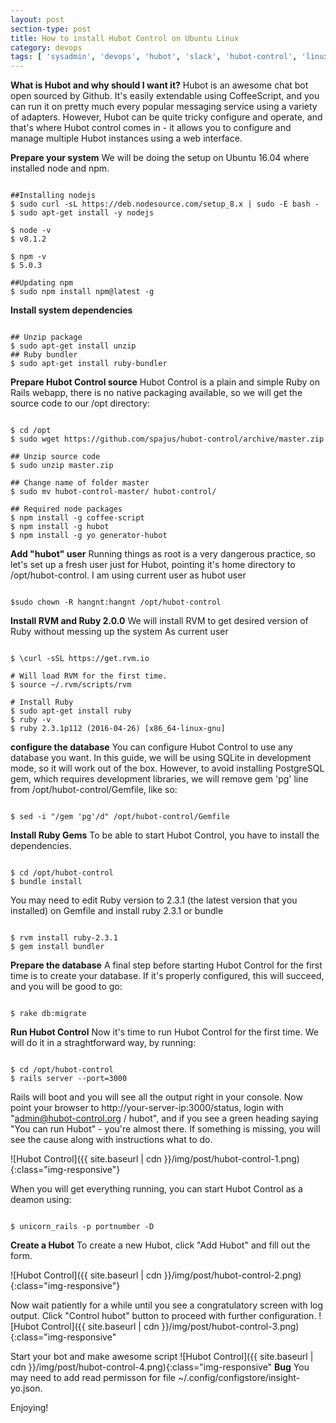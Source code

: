 ```yaml
---
layout: post
section-type: post
title: How to install Hubot Control on Ubuntu Linux
category: devops
tags: [ 'sysadmin', 'devops', 'hubot', 'slack', 'hubot-control', 'linux', 'ubuntu', 'chatops', 'chatbot' ]
--- 
```

<strong>What is Hubot and why should I want it?</strong>
Hubot is an awesome chat bot open sourced by Github. It's easily extendable using CoffeeScript, and you can run it on pretty much every popular messaging service using a variety of adapters. However, Hubot can be quite tricky configure and operate, and that's where Hubot control comes in - it allows you to configure and manage multiple Hubot instances using a web interface.

<strong>Prepare your system</strong>
We will be doing the setup on Ubuntu 16.04 where installed node and npm.

<pre><code data-trim class="yaml">
##Installing nodejs
$ sudo curl -sL https://deb.nodesource.com/setup_8.x | sudo -E bash -
$ sudo apt-get install -y nodejs

$ node -v
$ v8.1.2

$ npm -v
$ 5.0.3

##Updating npm
$ sudo npm install npm@latest -g
</code></pre>

<strong>Install system dependencies</strong>
<pre><code data-trim class="yaml">
## Unzip package
$ sudo apt-get install unzip
## Ruby bundler
$ sudo apt-get install ruby-bundler
</code></pre>

<strong>Prepare Hubot Control source</strong>
Hubot Control is a plain and simple Ruby on Rails webapp, there is no native packaging available, so we will get the source code to our /opt directory:

<pre><code data-trim class="yaml">
$ cd /opt
$ sudo wget https://github.com/spajus/hubot-control/archive/master.zip

## Unzip source code
$ sudo unzip master.zip

## Change name of folder master
$ sudo mv hubot-control-master/ hubot-control/

## Required node packages
$ npm install -g coffee-script
$ npm install -g hubot
$ npm install -g yo generator-hubot
</code></pre>

<strong>Add "hubot" user</strong>
Running things as root is a very dangerous practice, so let's set up a fresh user just for Hubot, pointing it's home directory to /opt/hubot-control. I am using current user as hubot user

<pre><code data-trim class="yaml">
$sudo chown -R hangnt:hangnt /opt/hubot-control
</code></pre>

<strong>Install RVM and Ruby 2.0.0</strong>
We will install RVM to get desired version of Ruby without messing up the system As current user
<pre><code data-trim class="yaml">
$ \curl -sSL https://get.rvm.io 

# Will load RVM for the first time.
$ source ~/.rvm/scripts/rvm 

# Install Ruby
$ sudo apt-get install ruby
$ ruby -v
$ ruby 2.3.1p112 (2016-04-26) [x86_64-linux-gnu]
</code></pre>

<strong>configure the database</strong>
You can configure Hubot Control to use any database you want. In this guide, we will be using SQLite in development mode, so it will work out of the box. However, to avoid installing PostgreSQL gem, which requires development libraries, we will remove gem 'pg' line from /opt/hubot-control/Gemfile, like so:

<pre><code data-trim class="yaml">
$ sed -i "/gem 'pg'/d" /opt/hubot-control/Gemfile
</code></pre>

<strong>Install Ruby Gems</strong>
To be able to start Hubot Control, you have to install the dependencies.

<pre><code data-trim class="yaml">
$ cd /opt/hubot-control
$ bundle install
</code></pre>

You may need to edit Ruby version to 2.3.1 (the latest version that you installed) on Gemfile and install ruby 2.3.1 or bundle
<pre><code data-trim class="yaml">
$ rvm install ruby-2.3.1
$ gem install bundler
</code></pre>

<strong>Prepare the database</strong>
A final step before starting Hubot Control for the first time is to create your database. If it's properly configured, this will succeed, and you will be good to go:
<pre><code data-trim class="yaml">
$ rake db:migrate
</code></pre>

<strong>Run Hubot Control</strong>
Now it's time to run Hubot Control for the first time. We will do it in a straghtforward way, by running:
<pre><code data-trim class="yaml">
$ cd /opt/hubot-control
$ rails server --port=3000
</code></pre>

Rails will boot and you will see all the output right in your console. Now point your browser to http://your-server-ip:3000/status, login with "admin@hubot-control.org / hubot", and if you see a green heading saying "You can run Hubot" - you're almost there. If something is missing, you will see the cause along with instructions what to do.

![Hubot Control]({{ site.baseurl | cdn }}/img/post/hubot-control-1.png){:class="img-responsive"}

When you will get everything running, you can start Hubot Control as a deamon using:

<pre><code data-trim class="yaml">
$ unicorn_rails -p portnumber -D
</code></pre> 

<strong>Create a Hubot</strong>
To create a new Hubot, click "Add Hubot" and fill out the form.

![Hubot Control]({{ site.baseurl | cdn }}/img/post/hubot-control-2.png){:class="img-responsive"}

Now wait patiently for a while until you see a congratulatory screen with log output. Click "Control hubot" button to proceed with further configuration.
![Hubot Control]({{ site.baseurl | cdn }}/img/post/hubot-control-3.png){:class="img-responsive"

Start your bot and make awesome script
![Hubot Control]({{ site.baseurl | cdn }}/img/post/hubot-control-4.png){:class="img-responsive"
<strong>Bug</strong>
You may need to add read permisson for file ~/.config/configstore/insight-yo.json.

Enjoying!


